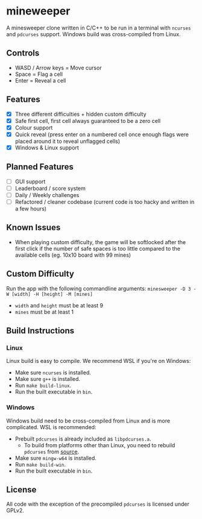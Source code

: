 # mineweeper

A minesweeper clone written in C/C++ to be run in a terminal with ```ncurses``` and ```pdcurses``` support.
Windows build was cross-compiled from Linux.

## Controls

- WASD / Arrow keys = Move cursor
- Space = Flag a cell
- Enter = Reveal a cell

## Features

- [X] Three different difficulties + hidden custom difficulty
- [X] Safe first cell, first cell always guaranteed to be a zero cell
- [X] Colour support
- [X] Quick reveal (press enter on a numbered cell once enough flags were placed around it to reveal unflagged cells)
- [X] Windows & Linux support

## Planned Features

- [ ] GUI support
- [ ] Leaderboard / score system
- [ ] Daily / Weekly challenges
- [ ] Refactored / cleaner codebase (current code is too hacky and written in a few hours)

## Known Issues

- When playing custom difficulty, the game will be softlocked after the first click if the number of safe spaces is too little compared to the available cells (eg. 10x10 board with 99 mines)

## Custom Difficulty

Run the app with the following commandline arguments: ```minesweeper -D 3 -W [width] -H [height] -M [mines]```

- ```width``` and ```height``` must be at least 9
- ```mines``` must be at least 1

## Build Instructions

### Linux

Linux build is easy to compile. We recommend WSL if you're on Windows:
- Make sure ```ncurses``` is installed.
- Make sure ```g++``` is installed.
- Run ```make build-linux```.
- Run the built executable in ```bin```.

### Windows

Windows build need to be cross-compiled from Linux and is more complicated. WSL is recommended:
- Prebuilt ```pdcurses``` is already included as ```libpdcurses.a```.
  - To build from platforms other than Linux, you need to rebuild ```pdcurses``` from [source](https://pdcurses.org/).
- Make sure ```mingw-w64``` is installed.
- Run ```make build-win```.
- Run the built executable in ```bin```.

## License

All code with the exception of the precompiled ```pdcurses``` is licensed under GPLv2.